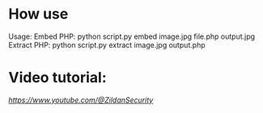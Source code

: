 # How use
Usage:
  Embed PHP: python script.py embed image.jpg file.php output.jpg
  Extract PHP: python script.py extract image.jpg output.php
# Video tutorial:
*https://www.youtube.com/@ZildanSecurity*
